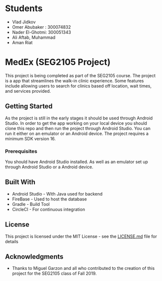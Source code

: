 # Students 

- Vlad Jidkov
- Omer Abubaker : 300074832
- Nader El-Ghotmi: 300051343
- Ali Aftab, Muhammad
- Aman Riat 

# MedEx (SEG2105 Project)

This project is being completed as part of the SEG2105 course. The project is a app that streamlines the walk-in clinic experience. Some features include allowing users to search for clinics based off location, wait times, and services provided.

## Getting Started

As the project is still in the early stages it should be used through Android Studio. In order to get the app working on your local device you should clone this repo and then run the project through Android Studio. You can run it either on an emulator or an Android device. The project requires a minimum SDK version 16. 

### Prerequisites

You should have Android Studio installed. As well as an emulator set up through Android Studio or a Android device.

## Built With

* Android Studio - With Java used for backend
* FireBase - Used to host the database
* Gradle - Build Tool
* CircleCI - For continuous integration

## License

This project is licensed under the MIT License - see the [LICENSE.md](LICENSE.md) file for details

## Acknowledgments

* Thanks to Miguel Garzon and all who contributed to the creation of this project for the SEG2105 class of Fall 2019.
